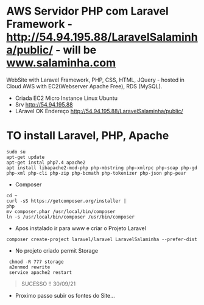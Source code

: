 # AWS Servidor PHP com Laravel Framework - http://54.94.195.88/LaravelSalaminha/public/   - will be www.salaminha.com
WebSite with Laravel Framework, PHP, CSS, HTML, JQuery - hosted in Cloud AWS with EC2(Webserver Apache Free), RDS (MySQL).
- Criada EC2 Micro Instance Linux Ubuntu  
- Srv http://54.94.195.88 
- LAravel OK Endereço http://54.94.195.88/LaravelSalaminha/public/
# TO install Laravel, PHP, Apache
```
sudo su
apt-get update
apt-get instal php7.4 apache2
apt install libapache2-mod-php php-mbstring php-xmlrpc php-soap php-gd php-xml php-cli php-zip php-bcmath php-tokenizer php-json php-pear
```

- Composer

```
cd ~
curl -sS https://getcomposer.org/installer | 
php
mv composer.phar /usr/local/bin/composer
ln -s /usr/local/bin/composer /usr/bin/composer
```

- Apos instalado ir para www e criar o Projeto Laravel
```
composer create-project laravel/laravel LaravelSalaminha --prefer-dist
```
- No projeto criado permit Storage
```
 chmod -R 777 storage
 a2enmod rewrite
 service apache2 restart
```
> SUCESSO !! 30/09/21

- Proximo passo subir os fontes do Site...
